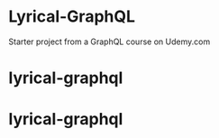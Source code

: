 # Lyrical-GraphQL
Starter project from a GraphQL course on Udemy.com
# lyrical-graphql
# lyrical-graphql
